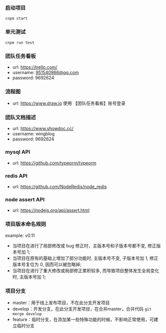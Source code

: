 ### 启动项目
    cnpm start
    
### 单元测试
    cnpm run test

### 团队任务看板
* url:      https://trello.com/
* username: 951540966@qq.com
* password: 9692624

### 流程图
* url:      https://www.draw.io
    使用 【团队任务看板】账号登录
    
### 团队文档描述
* url:      https://www.showdoc.cc/
* username: wingblog
* password: 9692624

### mysql API
* url: https://github.com/typeorm/typeorm

### redis API
* url: https://github.com/NodeRedis/node_redis

### node assert API
* url: https://nodejs.org/api/assert.html

### 项目版本命名规则
example: v0.11
* 当项目在进行了局部修改或 bug 修正时，主版本号和子版本号都不变, 修正版本号加 1;
* 当项目在原有的基础上增加了部分功能时, 主版本号不变, 子版本号加 1, 修正版本号复位为 0, 因而可以被忽略掉;
* 当项目在进行了重大修改或局部修正累积较多, 而导致项目整体发生全局变化时, 主版本号加 1;

### 项目分支
* master：用于线上发布项目，不在此分支开发项目
* develop：开发分支，在此分支开发项目，在合并master，合并代码
`git merge develop`
* feature：临时分支，在添加某一些特殊功能的时候，不影响正常使用，可建立临时分支
